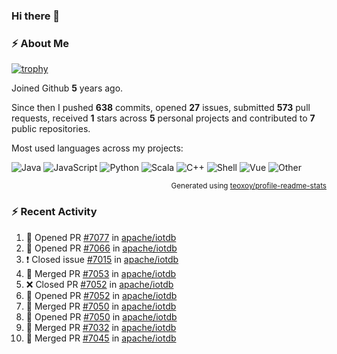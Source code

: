### Hi there 👋

### :zap: About Me

[![trophy](https://github-profile-trophy.vercel.app/?username=HTHou&theme=onedark)](https://github.com/ryo-ma/github-profile-trophy)
   
Joined Github **5** years ago.

Since then I pushed **638** commits, opened **27** issues, submitted **573** pull requests, received **1** stars across **5** personal projects and contributed to **7** public repositories.

Most used languages across my projects:

![Java](https://img.shields.io/static/v1?style=flat-square&label=%E2%A0%80&color=555&labelColor=%23b07219&message=Java%EF%B8%B194.4%25)
![JavaScript](https://img.shields.io/static/v1?style=flat-square&label=%E2%A0%80&color=555&labelColor=%23f1e05a&message=JavaScript%EF%B8%B11.4%25)
![Python](https://img.shields.io/static/v1?style=flat-square&label=%E2%A0%80&color=555&labelColor=%233572A5&message=Python%EF%B8%B10.7%25)
![Scala](https://img.shields.io/static/v1?style=flat-square&label=%E2%A0%80&color=555&labelColor=%23c22d40&message=Scala%EF%B8%B10.6%25)
![C++](https://img.shields.io/static/v1?style=flat-square&label=%E2%A0%80&color=555&labelColor=%23f34b7d&message=C%2B%2B%EF%B8%B10.6%25)
![Shell](https://img.shields.io/static/v1?style=flat-square&label=%E2%A0%80&color=555&labelColor=%2389e051&message=Shell%EF%B8%B10.4%25)
![Vue](https://img.shields.io/static/v1?style=flat-square&label=%E2%A0%80&color=555&labelColor=%2341b883&message=Vue%EF%B8%B10.3%25)
![Other](https://img.shields.io/static/v1?style=flat-square&label=%E2%A0%80&color=555&labelColor=%23ededed&message=Other%EF%B8%B11.2%25)

<p align="right"><sub>Generated using <a href="https://github.com/marketplace/actions/profile-readme-stats">teoxoy/profile-readme-stats</a></sub></p>


<!--![](https://github.com/HTHou/HTHou/blob/output/github-contribution-grid-snake.svg)-->

<!--![Haonan Hou's github stats](https://github-readme-stats.vercel.app/api?username=HTHou&count_private=true&show_icons=true&theme=onedark)-->

<!--![Haonan Hou's wakatime stats](https://github-readme-stats.vercel.app/api/wakatime?username=HTHou&layout=compact&theme=onedark)-->

<!--![Top Langs](https://github-readme-stats.vercel.app/api/top-langs/?username=HTHou&theme=onedark&layout=compact)-->

### :zap: Recent Activity
<!--START_SECTION:activity-->
1. 💪 Opened PR [#7077](https://github.com/apache/iotdb/pull/7077) in [apache/iotdb](https://github.com/apache/iotdb)
2. 💪 Opened PR [#7066](https://github.com/apache/iotdb/pull/7066) in [apache/iotdb](https://github.com/apache/iotdb)
3. ❗️ Closed issue [#7015](https://github.com/apache/iotdb/issues/7015) in [apache/iotdb](https://github.com/apache/iotdb)
4. 🎉 Merged PR [#7053](https://github.com/apache/iotdb/pull/7053) in [apache/iotdb](https://github.com/apache/iotdb)
5. ❌ Closed PR [#7052](https://github.com/apache/iotdb/pull/7052) in [apache/iotdb](https://github.com/apache/iotdb)
6. 💪 Opened PR [#7052](https://github.com/apache/iotdb/pull/7052) in [apache/iotdb](https://github.com/apache/iotdb)
7. 🎉 Merged PR [#7050](https://github.com/apache/iotdb/pull/7050) in [apache/iotdb](https://github.com/apache/iotdb)
8. 💪 Opened PR [#7050](https://github.com/apache/iotdb/pull/7050) in [apache/iotdb](https://github.com/apache/iotdb)
9. 🎉 Merged PR [#7032](https://github.com/apache/iotdb/pull/7032) in [apache/iotdb](https://github.com/apache/iotdb)
10. 🎉 Merged PR [#7045](https://github.com/apache/iotdb/pull/7045) in [apache/iotdb](https://github.com/apache/iotdb)
<!--END_SECTION:activity-->

<!--
**HTHou/HTHou** is a ✨ _special_ ✨ repository because its `README.md` (this file) appears on your GitHub profile.

Here are some ideas to get you started:

- 🔭 I’m currently working on ...
- 🌱 I’m currently learning ...
- 👯 I’m looking to collaborate on ...
- 🤔 I’m looking for help with ...
- 💬 Ask me about ...
- 📫 How to reach me: ...
- 😄 Pronouns: ...
- ⚡ Fun fact: ...
-->
